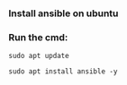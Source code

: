 ### Install ansible on ubuntu
### Run the cmd: 
```
sudo apt update
```
```
sudo apt install ansible -y
```

